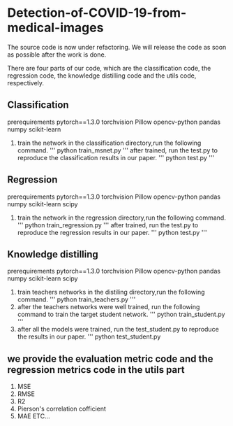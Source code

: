 # Detection-of-COVID-19-from-medical-images
The source code is now under refactoring. We will release the code as soon as possible after the work is done.

There are four parts of our code, which are the classification code, the regression code, the knowledge distilling code and the utils code, respectively.

## Classification
prerequirements
pytorch==1.3.0
torchvision
Pillow
opencv-python
pandas
numpy
scikit-learn

1. train the network
in the classification directory,run the following command.
'''
python train_msnet.py
'''
after trained, run the test.py to reproduce the classification results in our paper.
'''
python test.py 
'''

## Regression
prerequirements
pytorch==1.3.0
torchvision
Pillow
opencv-python
pandas
numpy
scikit-learn
scipy

1. train the network
in the regression directory,run the following command.
'''
python train_regression.py
'''
after trained, run the test.py to reproduce the regression results in our paper.
'''
python test.py 
'''

## Knowledge distilling
prerequirements
pytorch==1.3.0
torchvision
Pillow
opencv-python
pandas
numpy
scikit-learn
scipy

1. train teachers networks
in the distiling directory,run the following command.
'''
python train_teachers.py
'''
2. after the teachers networks were well trained, run the following command to train the target student network.
'''
python train_student.py 
'''
3. after all the models were trained, run the test_student.py to reproduce the results in our paper.
'''
python test_student.py

## we provide the evaluation metric code and the regression metrics code in the utils part
1. MSE
2. RMSE
3. R2
4. Pierson's correlation cofficient
5. MAE
ETC...
